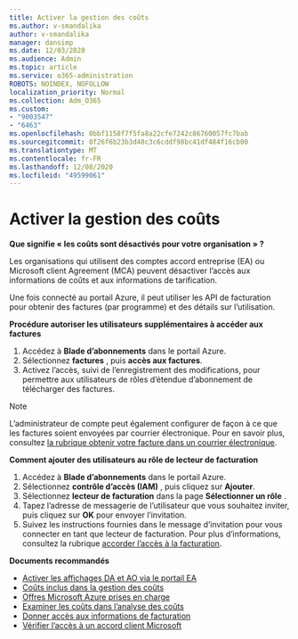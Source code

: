 ```yaml
---
title: Activer la gestion des coûts
ms.author: v-smandalika
author: v-smandalika
manager: dansimp
ms.date: 12/03/2020
ms.audience: Admin
ms.topic: article
ms.service: o365-administration
ROBOTS: NOINDEX, NOFOLLOW
localization_priority: Normal
ms.collection: Adm_O365
ms.custom:
- "9003547"
- "6463"
ms.openlocfilehash: 0bbf1158f7f5fa8a22cfe7242c86760057fc7bab
ms.sourcegitcommit: 0f26f6b23b3d48c3c6cddf98bc41df484f16cb00
ms.translationtype: MT
ms.contentlocale: fr-FR
ms.lasthandoff: 12/08/2020
ms.locfileid: "49599061"
---
```

# <a name="enable-cost-management"></a>Activer la gestion des coûts

**Que signifie « les coûts sont désactivés pour votre organisation » ?**

Les organisations qui utilisent des comptes accord entreprise (EA) ou Microsoft client Agreement (MCA) peuvent désactiver l’accès aux informations de coûts et aux informations de tarification.

Une fois connecté au portail Azure, il peut utiliser les API de facturation pour obtenir des factures (par programme) et des détails sur l’utilisation.

**Procédure autoriser les utilisateurs supplémentaires à accéder aux factures**

1. Accédez à **Blade d’abonnements** dans le portail Azure.
2. Sélectionnez **factures** , puis **accès aux factures**.
3. Activez l’accès, suivi de l’enregistrement des modifications, pour permettre aux utilisateurs de rôles d’étendue d’abonnement de télécharger des factures.

> [!NOTE]
> L’administrateur de compte peut également configurer de façon à ce que les factures soient envoyées par courrier électronique. Pour en savoir plus, consultez [la rubrique obtenir votre facture dans un courrier électronique](https://docs.microsoft.com/azure/cost-management-billing/manage/download-azure-invoice-daily-usage-date?).

**Comment ajouter des utilisateurs au rôle de lecteur de facturation**

1. Accédez à **Blade d’abonnements** dans le portail Azure.
2. Sélectionnez **contrôle d’accès (IAM)** , puis cliquez sur **Ajouter**.
3. Sélectionnez **lecteur de facturation** dans la page **Sélectionner un rôle** .
4. Tapez l’adresse de messagerie de l’utilisateur que vous souhaitez inviter, puis cliquez sur **OK** pour envoyer l’invitation.
5. Suivez les instructions fournies dans le message d’invitation pour vous connecter en tant que lecteur de facturation. Pour plus d’informations, consultez la rubrique [accorder l’accès à la facturation](https://docs.microsoft.com/azure/cost-management-billing/manage/manage-billing-access?WT.mc_id=Portal-Microsoft_Azure_Support#opt-in).

**Documents recommandés**

- [Activer les affichages DA et AO via le portail EA](https://docs.microsoft.com/azure/cost-management-billing/costs/assign-access-acm-data?WT.mc_id=Portal-Microsoft_Azure_Support#enable-access-to-costs-in-the-ea-portal)
- [Coûts inclus dans la gestion des coûts](https://docs.microsoft.com/azure/cost-management-billing/costs/understand-cost-mgt-data?WT.mc_id=Portal-Microsoft_Azure_Support#costs-included-in-cost-management)
- [Offres Microsoft Azure prises en charge](https://docs.microsoft.com/azure/cost-management-billing/costs/understand-cost-mgt-data?WT.mc_id=Portal-Microsoft_Azure_Support#supported-microsoft-azure-offers)
- [Examiner les coûts dans l’analyse des coûts](https://docs.microsoft.com/azure/cost-management-billing/costs/quick-acm-cost-analysis?WT.mc_id=Portal-Microsoft_Azure_Support&tabs=azure-portal#review-costs-in-cost-analysis)
- [Donner accès aux informations de facturation](https://docs.microsoft.com/azure/cost-management-billing/manage/manage-billing-access?WT.mc_id=Portal-Microsoft_Azure_Support)
- [Vérifier l’accès à un accord client Microsoft](https://docs.microsoft.com/azure/cost-management-billing/manage/download-azure-invoice-daily-usage-date?WT.mc_id=Portal-Microsoft_Azure_Support#check-access-to-a-microsoft-customer-agreement)






